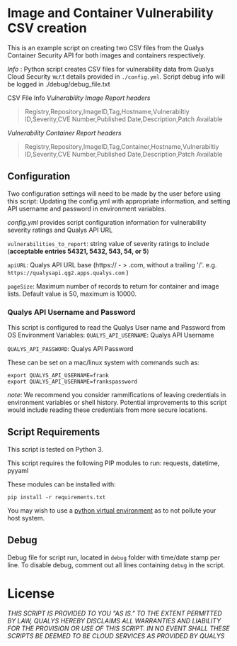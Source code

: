 # Image and Container Vulnerability CSV creation

This is an example script on creating two CSV files from the Qualys Container Security API for both images and containers respectively.

*Info* : Python script creates CSV files for vulnerability data from Qualys Cloud Security w.r.t details provided in `./config.yml`.
       Script debug info will be logged in ./debug/debug_file.txt

CSV File Info
*Vulnerability Image Report headers*
> Registry,Repository,ImageID,Tag,Hostname,Vulnerabiltiy ID,Severity,CVE Number,Published Date,Description,Patch Available

*Vulnerability Container Report headers*
>Registry,Repository,ImageID,Tag,Container,Hostname,Vulnerabiltiy ID,Severity,CVE Number,Published Date,Description,Patch Available

## Configuration
Two configuration settings will need to be made by the user before using this script: Updating the config.yml with appropriate information, and setting API username and password in environment variables.

*config.yml* provides script configuration information for vulnerability severity ratings and Qualys API URL

  `vulnerabilities_to_report`: string value of severity ratings to include (**acceptable entries 54321, 5432, 543, 54, or 5**)

  `apiURL`: Qualys API URL base (https:// - > .com, without a trailing '/'. e.g. `https://qualysapi.qg2.apps.qualys.com` )

  `pageSize`: Maximum number of records to return for container and image lists. Default value is 50, maximum is 10000.

### Qualys API Username and Password
This script is configured to read the Qualys User name and Password from OS Environment Variables:
  `QUALYS_API_USERNAME`: Qualys API Username

  `QUALYS_API_PASSWORD`: Qualys API Password

These can be set on a mac/linux system with commands such as:
```
export QUALYS_API_USERNAME=frank
export QUALYS_API_USERNAME=frankspassword
```

*note*: We recommend you consider rammifications of leaving credentials in environment variables or shell history. Potential improvements to this script would include reading these credentials from more secure locations.

## Script Requirements
This script is tested on Python 3.

This script requires the following PIP modules to run:
  requests, datetime, pyyaml

These modules can be installed with:
```
pip install -r requirements.txt
```

You may wish to use a [python virtual environment](https://docs.python.org/3/library/venv.html) as to not pollute your host system.

## Debug
Debug file for script run, located in `debug` folder with time/date stamp per line. To disable debug, comment out all lines containing `debug` in the script.

# License
*THIS SCRIPT IS PROVIDED TO YOU "AS IS." TO THE EXTENT PERMITTED BY LAW, QUALYS HEREBY DISCLAIMS ALL WARRANTIES AND LIABILITY FOR THE PROVISION OR USE OF THIS SCRIPT. IN NO EVENT SHALL THESE SCRIPTS BE DEEMED TO BE CLOUD SERVICES AS PROVIDED BY QUALYS*

